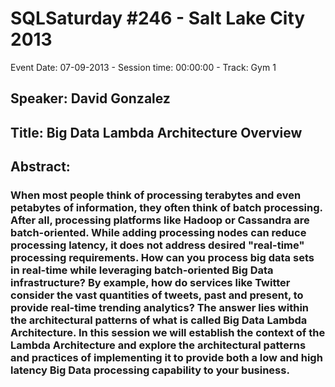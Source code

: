 # SQLSaturday #246 - Salt Lake City 2013
Event Date: 07-09-2013 - Session time: 00:00:00 - Track: Gym 1
## Speaker: David Gonzalez
## Title: Big Data Lambda Architecture Overview
## Abstract:
### When most people think of processing terabytes and even petabytes of information, they often think of batch processing.  After all, processing platforms like Hadoop or Cassandra are batch-oriented.  While adding processing nodes can reduce processing latency, it does not address desired "real-time" processing requirements.  How can you process big data sets in real-time while leveraging batch-oriented Big Data infrastructure?  By example, how do services like Twitter consider the vast quantities of tweets, past and present, to provide real-time trending analytics? The answer lies within the architectural patterns of what is called Big Data Lambda Architecture.  In this session we will establish the context of the Lambda Architecture and explore the architectural patterns and practices of implementing it to provide both a low and high latency Big Data processing capability to your business.


